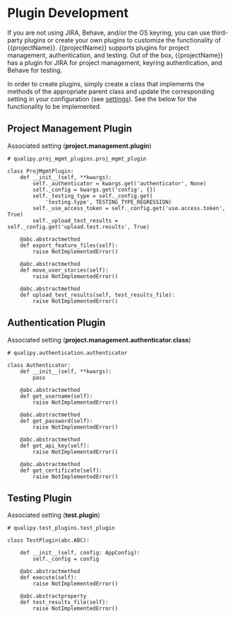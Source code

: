 # Plugin Development
If you are not using JIRA, Behave, and/or the OS keyring, you can use third-party plugins or create your own plugins to customize the functionality of {{projectName}}.  {{projectName}} supports plugins for project management, authentication, and testing.  Out of the box, {{projectName}} has a plugin for JIRA for project management, keyring authentication, and Behave for testing.

In order to create plugins, simply create a class that implements the methods of the appropriate parent class and update the corresponding setting in your configuration (see [settings](/settings.md)).  See the below for the functionality to be implemented.

## Project Management Plugin
Associated setting (**project.management.plugin**)
```
# qualipy.proj_mgmt_plugins.proj_mgmt_plugin

class ProjMgmtPlugin:
    def __init__(self, **kwargs):
        self._authenticator = kwargs.get('authenticator', None)
        self._config = kwargs.get('config', {})
        self._testing_type = self._config.get(
            'testing.type', TESTING_TYPE_REGRESSION)
        self._use_access_token = self._config.get('use.access.token', True)
        self._upload_test_results = self._config.get('upload.test.results', True)

    @abc.abstractmethod
    def export_feature_files(self):
        raise NotImplementedError()
    
    @abc.abstractmethod
    def move_user_stories(self):
        raise NotImplementedError()
    
    @abc.abstractmethod
    def upload_test_results(self, test_results_file):
        raise NotImplementedError()
```

## Authentication Plugin
Associated setting (**project.management.authenticator.class**)
```
# qualipy.authentication.authenticator

class Authenticator:
    def __init__(self, **kwargs):
        pass
    
    @abc.abstractmethod
    def get_username(self):
        raise NotImplementedError()
    
    @abc.abstractmethod
    def get_password(self):
        raise NotImplementedError()

    @abc.abstractmethod
    def get_api_key(self):
        raise NotImplementedError()
    
    @abc.abstractmethod
    def get_certificate(self):
        raise NotImplementedError()
```

## Testing Plugin
Associated setting (**test.plugin**)
```
# qualipy.test_plugins.test_plugin

class TestPlugin(abc.ABC):

    def __init__(self, config: AppConfig):
        self._config = config
    
    @abc.abstractmethod
    def execute(self):
        raise NotImplementedError()
    
    @abc.abstractproperty
    def test_results_file(self):
        raise NotImplementedError()
```